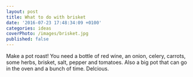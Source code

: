 ```yaml
---
layout: post
title: What to do with brisket
date: '2016-07-23 17:48:34:09 +0100'
categories: ideas
coverPhoto: /images/brisket.jpg
published: false
---
```


Make a pot roast! You need a bottle of red wine, an onion, celery, carrots, some herbs, brisket, salt, pepper and tomatoes. Also a big pot that can go in the oven and a bunch of time. Delcious.
